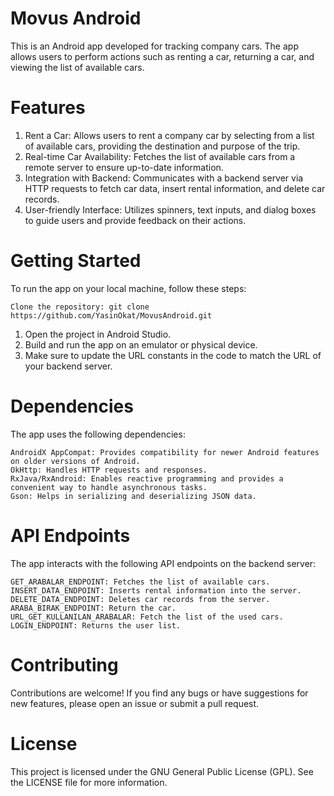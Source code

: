 # Movus Android

This is an Android app developed for tracking company cars. The app allows users to perform actions such as renting a car, returning a car, and viewing the list of available cars.

# Features

   1. Rent a Car: Allows users to rent a company car by selecting from a list of available cars, providing the destination and purpose of the trip.
   2. Real-time Car Availability: Fetches the list of available cars from a remote server to ensure up-to-date information.
   3. Integration with Backend: Communicates with a backend server via HTTP requests to fetch car data, insert rental information, and delete car records.
   4. User-friendly Interface: Utilizes spinners, text inputs, and dialog boxes to guide users and provide feedback on their actions.

# Getting Started

To run the app on your local machine, follow these steps:

    Clone the repository: git clone https://github.com/YasinOkat/MovusAndroid.git
   1. Open the project in Android Studio.
   2. Build and run the app on an emulator or physical device.
   3. Make sure to update the URL constants in the code to match the URL of your backend server.

# Dependencies

The app uses the following dependencies:

    AndroidX AppCompat: Provides compatibility for newer Android features on older versions of Android.
    OkHttp: Handles HTTP requests and responses.
    RxJava/RxAndroid: Enables reactive programming and provides a convenient way to handle asynchronous tasks.
    Gson: Helps in serializing and deserializing JSON data.

# API Endpoints

The app interacts with the following API endpoints on the backend server:

    GET_ARABALAR_ENDPOINT: Fetches the list of available cars.
    INSERT_DATA_ENDPOINT: Inserts rental information into the server.
    DELETE_DATA_ENDPOINT: Deletes car records from the server.
    ARABA_BIRAK_ENDPOINT: Return the car.
    URL_GET_KULLANILAN_ARABALAR: Fetch the list of the used cars.
    LOGIN_ENDPOINT: Returns the user list.
    
# Contributing

Contributions are welcome! If you find any bugs or have suggestions for new features, please open an issue or submit a pull request.

# License

This project is licensed under the GNU General Public License (GPL). See the LICENSE file for more information.
